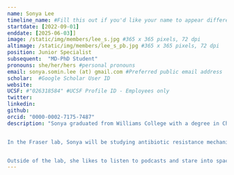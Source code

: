 ```yaml
---
name: Sonya Lee
timeline_name: #Fill this out if you'd like your name to appear differently on the Timeline.
startdate: [2022-09-01]
enddate: [2025-06-03]]
image: /static/img/members/lee_s.jpg #365 x 365 pixels, 72 dpi
altimage: /static/img/members/lee_s_pb.jpg #365 x 365 pixels, 72 dpi
position: Junior Specialist
subsequent:  "MD-PhD Student"
pronouns: she/her/hers #personal pronouns
email: sonya.somin.lee (at) gmail.com #Preferred public email address
scholar:  #Google Scholar User ID
website:
UCSF: #"026318584" #UCSF Profile ID - Employees only
twitter:
linkedin:
github:
orcid: "0000-0002-7175-7487"
description: "Sonya graduated from Williams College with a degree in Chemistry. As an undergraduate, she studied antibiotic resistance mutations in beta-lactamase under [Dr. Kathryn Hart](https://sites.williams.edu/kmh8/).


In the Fraser lab, Sonya will be studying antibiotic resistance mechanisms. 


Outside of the lab, she likes to listen to podcasts and stare into space."
---
```

